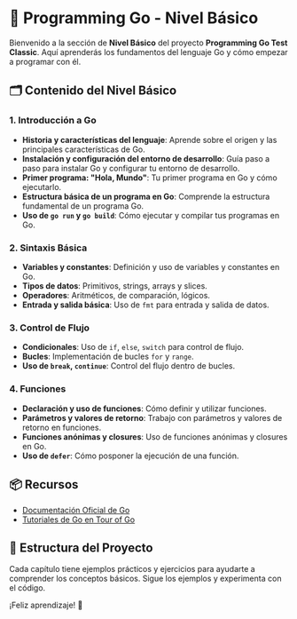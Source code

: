 # 📘 Programming Go - Nivel Básico

Bienvenido a la sección de **Nivel Básico** del proyecto **Programming Go Test Classic**. Aquí aprenderás los fundamentos del lenguaje Go y cómo empezar a programar con él.

## 🗂️ Contenido del Nivel Básico

### 1. **Introducción a Go**

- **Historia y características del lenguaje**: Aprende sobre el origen y las principales características de Go.
- **Instalación y configuración del entorno de desarrollo**: Guía paso a paso para instalar Go y configurar tu entorno de desarrollo.
- **Primer programa: "Hola, Mundo"**: Tu primer programa en Go y cómo ejecutarlo.
- **Estructura básica de un programa en Go**: Comprende la estructura fundamental de un programa Go.
- **Uso de `go run` y `go build`**: Cómo ejecutar y compilar tus programas en Go.

### 2. **Sintaxis Básica**

- **Variables y constantes**: Definición y uso de variables y constantes en Go.
- **Tipos de datos**: Primitivos, strings, arrays y slices.
- **Operadores**: Aritméticos, de comparación, lógicos.
- **Entrada y salida básica**: Uso de `fmt` para entrada y salida de datos.

### 3. **Control de Flujo**

- **Condicionales**: Uso de `if`, `else`, `switch` para control de flujo.
- **Bucles**: Implementación de bucles `for` y `range`.
- **Uso de `break`, `continue`**: Control del flujo dentro de bucles.

### 4. **Funciones**

- **Declaración y uso de funciones**: Cómo definir y utilizar funciones.
- **Parámetros y valores de retorno**: Trabajo con parámetros y valores de retorno en funciones.
- **Funciones anónimas y closures**: Uso de funciones anónimas y closures en Go.
- **Uso de `defer`**: Cómo posponer la ejecución de una función.

## 📦 Recursos

- [Documentación Oficial de Go](https://golang.org/doc/)
- [Tutoriales de Go en Tour of Go](https://tour.golang.org/)

## 📂 Estructura del Proyecto

Cada capítulo tiene ejemplos prácticos y ejercicios para ayudarte a comprender los conceptos básicos. Sigue los ejemplos y experimenta con el código.

¡Feliz aprendizaje! 🚀
